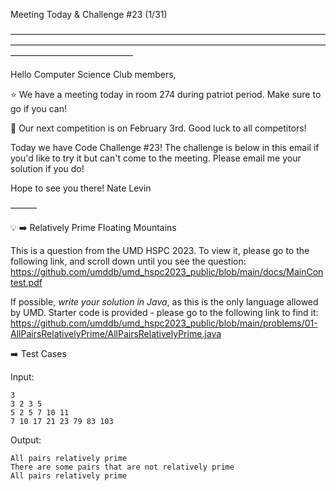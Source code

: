 Meeting Today & Challenge #23 (1/31)

——————————————————————————————————————————————————————————————————————————————————————

Hello Computer Science Club members,

⭐️ We have a meeting today in room 274 during patriot period.
Make sure to go if you can!

🚨 Our next competition is on February 3rd. Good luck to all competitors!

Today we have Code Challenge #23! The challenge is below in this email if you'd like to try it but can't come to the meeting. Please email me your solution if you do!

Hope to see you there!
Nate Levin

———

💡 ➡️ Relatively Prime Floating Mountains

This is a question from the UMD HSPC 2023.
To view it, please go to the following link, and scroll down until you see the question:
https://github.com/umddb/umd_hspc2023_public/blob/main/docs/MainContest.pdf

If possible, _write your solution in Java_, as this is the only language allowed by UMD.
Starter code is provided - please go to the following link to find it: https://github.com/umddb/umd_hspc2023_public/blob/main/problems/01-AllPairsRelativelyPrime/AllPairsRelativelyPrime.java

➡️ Test Cases

Input:

```
3
3 2 3 5
5 2 5 7 10 11
7 10 17 21 23 79 83 103
```

Output:

```
All pairs relatively prime
There are some pairs that are not relatively prime
All pairs relatively prime
```
